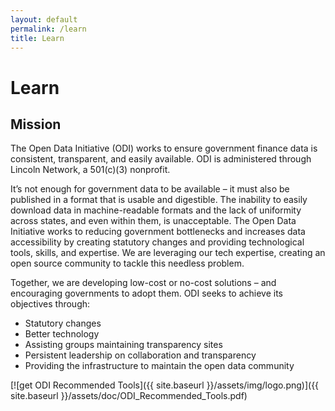```yaml
---
layout: default
permalink: /learn
title: Learn
---
```


# Learn

## Mission
The Open Data Initiative (ODI) works to ensure government finance data is consistent, transparent, and easily available.
ODI is administered through Lincoln Network, a 501(c)(3) nonprofit.

It’s not enough for government data to be available – it must also be published in a format that is usable and digestible. 
The inability to easily download data in machine-readable formats and the lack of uniformity across states, and even within 
them, is unacceptable. The Open Data Initiative works to reducing government bottlenecks and increases data accessibility by 
creating statutory changes and providing technological tools, skills, and expertise. We are leveraging our tech expertise, 
creating an open source community to tackle this needless problem.

Together, we are developing low-cost or no-cost solutions – and encouraging governments to adopt them.
ODI seeks to achieve its objectives through:

* Statutory changes
* Better technology
* Assisting groups maintaining transparency sites
* Persistent leadership on collaboration and transparency
* Providing the infrastructure to maintain the open data community
 
[![get ODI Recommended Tools]({{ site.baseurl }}/assets/img/logo.png)]({{ site.baseurl }}/assets/doc/ODI_Recommended_Tools.pdf)
